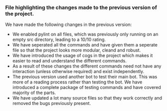### File highlighting the changes made to the previous version of the project.

We have made the following changes in the previous version:

- We enabled pylint on all files, which was previously only running on an empty src directory, leading to a 10/10 rating.
- We have seperated all the commands and have given them a seperate file so that the project looks more modular, cleand and robust.
- We have introduced the usage of cogs in the project which makes it easier to read and understand the different commands.
- As a result of these changes the different commands need not have any interaction (unless otherwise required) and exist independently.
- The previous version used another bot to test their main bot. This was more of a reading process rather than testing the bot. We have introduced a complete package of testing commands and have covered majority of the parts. 
- We have updated a lot many source files so that they work correctly and removed the bugs previously present.
